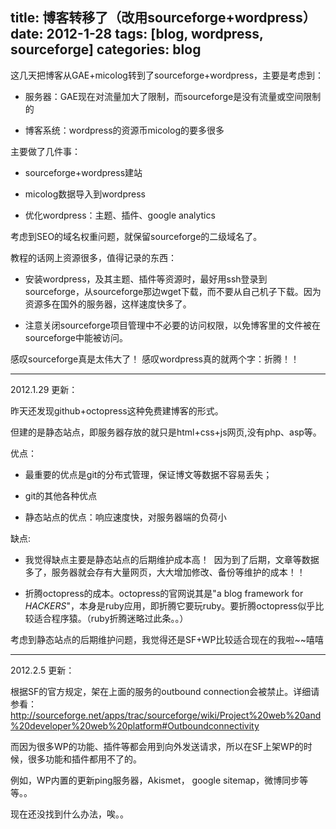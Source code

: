 title: 博客转移了（改用sourceforge+wordpress）
date: 2012-1-28
tags: [blog, wordpress, sourceforge]
categories: blog
---

这几天把博客从GAE+micolog转到了sourceforge+wordpress，主要是考虑到：

- 服务器：GAE现在对流量加大了限制，而sourceforge是没有流量或空间限制的

- 博客系统：wordpress的资源币micolog的要多很多

主要做了几件事：

- sourceforge+wordpress建站

- micolog数据导入到wordpress

- 优化wordpress：主题、插件、google analytics

<!--more-->

考虑到SEO的域名权重问题，就保留sourceforge的二级域名了。

教程的话网上资源很多，值得记录的东西：

- 安装wordpress，及其主题、插件等资源时，最好用ssh登录到sourceforge，从sourceforge那边wget下载，而不要从自己机子下载。因为资源多在国外的服务器，这样速度快多了。

- 注意关闭sourceforge项目管理中不必要的访问权限，以免博客里的文件被在sourceforge中能被访问。

感叹sourceforge真是太伟大了！ 感叹wordpress真的就两个字：折腾！！

---

2012.1.29 更新：

昨天还发现github+octopress这种免费建博客的形式。

但建的是静态站点，即服务器存放的就只是html+css+js网页,没有php、asp等。

优点：

- 最重要的优点是git的分布式管理，保证博文等数据不容易丢失；

- git的其他各种优点

- 静态站点的优点：响应速度快，对服务器端的负荷小

缺点:

- 我觉得缺点主要是静态站点的后期维护成本高！  因为到了后期，文章等数据多了，服务器就会存有大量网页，大大增加修改、备份等维护的成本！！

- 折腾octopress的成本。octopress的官网说其是"a blog framework for *HACKERS*"，本身是ruby应用，即折腾它要玩ruby。要折腾octopress似乎比较适合程序猿。（ruby折腾迷略过此条。。）


考虑到静态站点的后期维护问题，我觉得还是SF+WP比较适合现在的我啦~~嘻嘻

---

2012.2.5 更新：

根据SF的官方规定，架在上面的服务的outbound connection会被禁止。详细请参看： <http://sourceforge.net/apps/trac/sourceforge/wiki/Project%20web%20and%20developer%20web%20platform#Outboundconnectivity>

而因为很多WP的功能、插件等都会用到向外发送请求，所以在SF上架WP的时候，很多功能和插件都用不了的。

例如，WP内置的更新ping服务器，Akismet， google sitemap，微博同步等等。。

现在还没找到什么办法，唉。。
